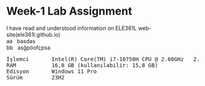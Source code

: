 # Week-1 Lab Assignment  
I have read and understood information on ELE361L web-site(ele361l.github.io)  
aa&nbsp;&nbsp;&nbsp;basdas  
bb&nbsp;&nbsp;&nbsp;asğpöofçpsa
<pre>
İşlemci       Intel(R) Core(TM) i7-10750H CPU @ 2.60GHz   2.59 GHz  
RAM           16,0 GB (kullanılabilir: 15,8 GB)  
Edisyon       Windows 11 Pro  
Sürüm         23H2 
</pre>
